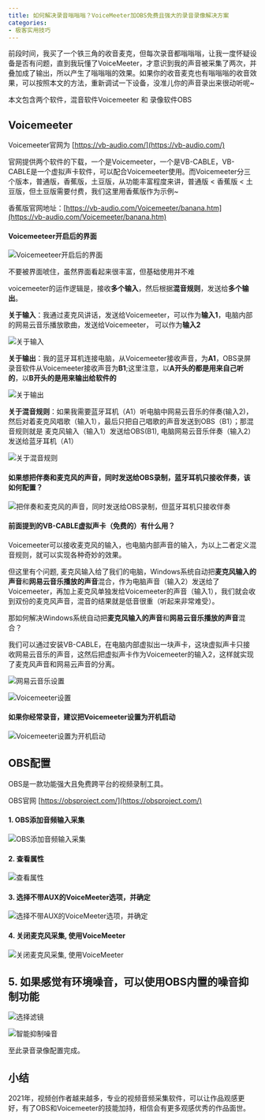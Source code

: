 ```yaml
---
title: 如何解决录音嗡嗡嗡？VoiceMeeter加OBS免费且强大的录音录像解决方案
categories:
- 极客实用技巧
---
```




前段时间，我买了一个铁三角的收音麦克，但每次录音都嗡嗡嗡，让我一度怀疑设备是否有问题，直到我玩懂了VoiceMeeter，才意识到我的声音被采集了两次，并叠加成了输出，所以产生了嗡嗡嗡的效果。如果你的收音麦克也有嗡嗡嗡的收音效果，可以按照本文的方法，重新调试一下设备，没准儿你的声音录出来很动听呢~


本文包含两个软件，混音软件Voicemeeter 和 录像软件OBS


## Voicemeeter


Voicemeeter官网为 [https://vb-audio.com/](https://vb-audio.com/)


官网提供两个软件的下载，一个是Voicemeeter，一个是VB-CABLE，VB-CABLE是一个虚拟声卡软件，可以配合Voicemeeter使用。而Voicemeeter分三个版本，普通版，香蕉版，土豆版，从功能丰富程度来讲，普通版 < 香蕉版 < 土豆版，但土豆版需要付费，我们这里用香蕉版作为示例~

香蕉版官网地址：[https://vb-audio.com/Voicemeeter/banana.htm](https://vb-audio.com/Voicemeeter/banana.htm)

####   Voicemeeteer开启后的界面

![ Voicemeeteer开启后的界面](https://cdn.fangyuanxiaozhan.com/assets/1613380386123YpZAaZmi.png)


不要被界面唬住，虽然界面看起来很丰富，但基础使用并不难

voicemeeter的运作逻辑是，接收**多个输入**，然后根据**混音规则**，发送给**多个输出**。


**关于输入**：我通过麦克风讲话，发送给Voicemeeter，可以作为**输入1**，电脑内部的网易云音乐播放歌曲，发送给Voicemeeter， 可以作为**输入2**


![关于输入](https://cdn.fangyuanxiaozhan.com/assets/1613380386113T3GQattX.png)


**关于输出**：我的蓝牙耳机连接电脑，从Voicemeeter接收声音，为**A1**，OBS录屏录音软件从Voicemeeter接收声音为**B1**;这里注意，以**A开头的都是用来自己听的**，以**B开头的是用来输出给软件的**


![关于输出](https://cdn.fangyuanxiaozhan.com/assets/1613380386394JcAxhN61.png)



**关于混音规则**：如果我需要蓝牙耳机（A1）听电脑中网易云音乐的伴奏(输入2)，然后对着麦克风唱歌（输入1），最后只把自己唱歌的声音发送到OBS（B1）；那混音规则就是 麦克风输入（输入1）发送给OBS(B1), 电脑网易云音乐伴奏（输入2）发送给蓝牙耳机（A1）


![关于混音规则](https://cdn.fangyuanxiaozhan.com/assets/16133803866341GCciMkC.png)



#### 如果想把伴奏和麦克风的声音，同时发送给OBS录制，蓝牙耳机只接收伴奏，该如何配置？

![把伴奏和麦克风的声音，同时发送给OBS录制，但蓝牙耳机只接收伴奏](https://cdn.fangyuanxiaozhan.com/assets/1613380387768k7GhRewT.png)

#### 前面提到的VB-CABLE虚拟声卡（免费的）有什么用？

Voicemeeter可以接收麦克风的输入，也电脑内部声音的输入，为以上二者定义混音规则，就可以实现各种奇妙的效果。

但这里有个问题, 麦克风输入给了我们的电脑，Windows系统自动把**麦克风输入的声音**和**网易云音乐播放的声音**混合，作为电脑声音（输入2）发送给了Voicemeeter，再加上麦克风单独发给Voicemeeter的声音（输入1），我们就会收到双份的麦克风声音，混音的结果就是低音很重（听起来非常难受）。

那如何解决Windows系统自动把**麦克风输入的声音**和**网易云音乐播放的声音**混合？

我们可以通过安装VB-CABLE，在电脑内部虚拟出一块声卡，这块虚拟声卡只接收网易云音乐的声音，这然后把虚拟声卡作为Voicemeeter的输入2，这样就实现了麦克风声音和网易云声音的分离。

![网易云音乐设置](https://cdn.fangyuanxiaozhan.com/assets/1613380387976Jht7WTZp.png)

![Voicemeeter设置](https://cdn.fangyuanxiaozhan.com/assets/1613380388409WP5jWsYr.png)


#### 如果你经常录音，建议把Voicemeeter设置为开机启动

![Voicemeeter设置为开机启动](https://cdn.fangyuanxiaozhan.com/assets/1613380388757aZa8fXdK.png)



## OBS配置

OBS是一款功能强大且免费跨平台的视频录制工具。

OBS官网 [https://obsproject.com/](https://obsproject.com/)



#### 1. OBS添加音频输入采集


![OBS添加音频输入采集](https://cdn.fangyuanxiaozhan.com/assets/1613380388960wnkYFypH.png)


#### 2. 查看属性


![查看属性](https://cdn.fangyuanxiaozhan.com/assets/16133803890887xn2MSsY.png)

#### 3. 选择不带AUX的VoiceMeeter选项，并确定


![选择不带AUX的VoiceMeeter选项，并确定](https://cdn.fangyuanxiaozhan.com/assets/1613380389676ChM5RkEB.png)

#### 4. 关闭麦克风采集, 使用VoiceMeeter

![关闭麦克风采集, 使用VoiceMeeter](https://cdn.fangyuanxiaozhan.com/assets/1613380389834hiJTaewJ.png)


## 5. 如果感觉有环境噪音，可以使用OBS内置的噪音抑制功能

![选择滤镜](https://cdn.fangyuanxiaozhan.com/assets/1613380390755ysmEt8DM.png)


![智能抑制噪音](https://cdn.fangyuanxiaozhan.com/assets/1613380390757b7fd1e8f.png)


至此录音录像配置完成。

## 小结

2021年，视频创作者越来越多，专业的视频音频采集软件，可以让作品观感更好，有了OBS和Voicemeeter的技能加持，相信会有更多观感优秀的作品面世。


